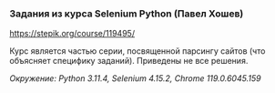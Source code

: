 ### Задания из курса Selenium Python (Павел Хошев)  
https://stepik.org/course/119495/  
  
Курс является частью серии, посвященной парсингу сайтов (что объясняет специфику заданий). Приведены не все решения.   


*Окружение: Python 3.11.4, Selenium 4.15.2, Chrome 119.0.6045.159*